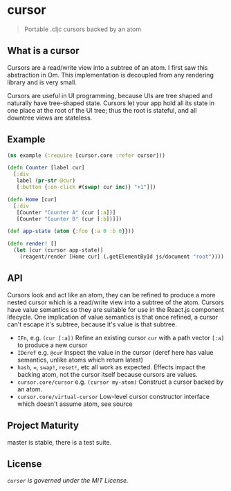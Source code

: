 cursor
===============

> Portable .cljc cursors backed by an atom

## What is a cursor

Cursors are a read/write view into a subtree of an atom. I first saw this abstraction in Om. This implementation is decoupled from any rendering library and is very small.

Cursors are useful in UI programming, because UIs are tree shaped and naturally have tree-shaped state. 
Cursors let your app hold all its state in one place at the root of the UI tree; thus the root is stateful, and all downtree views are stateless.
 
## Example
 
```clojure
(ns example (:require [cursor.core :refer cursor]))

(defn Counter [label cur]
  [:div
   label (pr-str @cur)
   [:button {:on-click #(swap! cur inc)} "+1"]])

(defn Home [cur]
  [:div
   [Counter "Counter A" (cur [:a])]
   [Counter "Counter B" (cur [:b])]])

(def app-state (atom {:foo {:a 0 :b 0}}))

(defn render! []
  (let [cur (cursor app-state)]
    (reagent/render [Home cur] (.getElementById js/document "root"))))
```

## API

Cursors look and act like an atom, they can be refined to produce a more nested cursor which is a read/write view into a 
subtree of the atom. Cursors have value semantics so they are suitable for use in the React.js component lifecycle. One implication of value semantics is that once refined, a cursor can't escape it's subtree, because it's value is that subtree.

 * `IFn`, e.g. `(cur [:a])` Refine an existing cursor `cur` with a path vector `[:a]` to produce a new cursor
 * `IDeref` e.g. `@cur` Inspect the value in the cursor (deref here has value semantics, unlike atoms which return latest)
 * `hash`, `=`, `swap!`, `reset!`, etc all work as expected. Effects impact the backing atom, not the cursor itself because cursors are values.
 * `cursor.core/cursor` e.g. `(cursor my-atom)` Construct a cursor backed by an atom.
 * `cursor.core/virtual-cursor` Low-level cursor constructor interface which doesn't assume atom, see source 

## Project Maturity

master is stable, there is a test suite.

## License

_`cursor` is governed under the MIT License._
